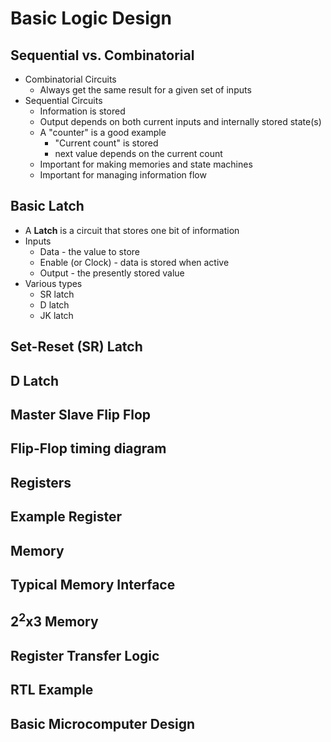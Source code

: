 # Basic Logic Design

## Sequential vs. Combinatorial
- Combinatorial Circuits
  - Always get the same result for a given set of inputs
- Sequential Circuits
  - Information is stored
  - Output depends on both current inputs and internally stored state(s)
  - A "counter" is a good example
    - "Current count" is stored
    - next value depends on the current count
  - Important for making memories and state machines
  - Important for managing information flow

 ## Basic Latch
 - A **Latch** is a circuit that stores one bit of information
 - Inputs
   - Data - the value to store
   - Enable (or Clock) - data is stored when active
   - Output - the presently stored value
- Various types
  - SR latch
  - D latch
  - JK latch

## Set-Reset (SR) Latch

## D Latch

## Master Slave Flip Flop

## Flip-Flop timing diagram

## Registers

## Example Register

## Memory

## Typical Memory Interface

## 2<sup>2</sup>x3 Memory

## Register Transfer Logic

## RTL Example

## Basic Microcomputer Design
